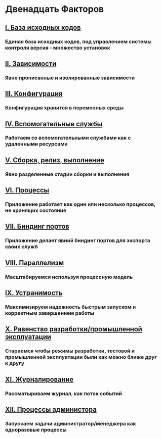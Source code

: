 Двенадцать Факторов
==================

## [I. База исходных кодов](/codebase)
### Единая база исходных кодов, под управлением системы контроля версия - множество установок

## [II. Зависимости](/dependencies)
### Явно прописанные и изолированные зависимости

## [III. Конфигурация](/config)
### Конфигурация хранится в переменных среды

## [IV. Вспомогательные службы](/backing-services)
### Работаем со вспомогательными службами как с удаленными ресурсами

## [V. Сборка, релиз, выполнение](/build-release-run)
### Явно разделенные стадии сборки и выполнения

## [VI. Процессы](/processes)
### Приложение работает как один или несколько процессов, не хранящих состояние

## [VII. Биндинг портов](/port-binding)
### Приложение делает явний биндинг портов для экспорта своих служб

## [VIII. Параллелизм](/concurrency)
### Масштабируемся используя процессную модель

## [IX. Устранимость](/disposability)
### Максимизируем надежность быстрым запуском и корректным завершением работы

## [X. Равенство разработки/промышленной эксплуатации](/dev-prod-parity)
### Стараемся чтобы режимы разработки, тестовой и промышленной эксплуатации были как можно ближе друг к другу

## [XI. Журналирование](/logs)
### Рассматыриваем журнал, как поток событий

## [XII. Процессы администора](/admin-processes)
### Запускаем задачи администратор/менеджера как одноразовые процессы
